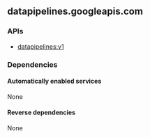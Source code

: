## datapipelines.googleapis.com

### APIs

* [ datapipelines:v1 ]( https://datapipelines.googleapis.com/$discovery/rest?version=v1 )

### Dependencies

#### Automatically enabled services

None

#### Reverse dependencies

None
